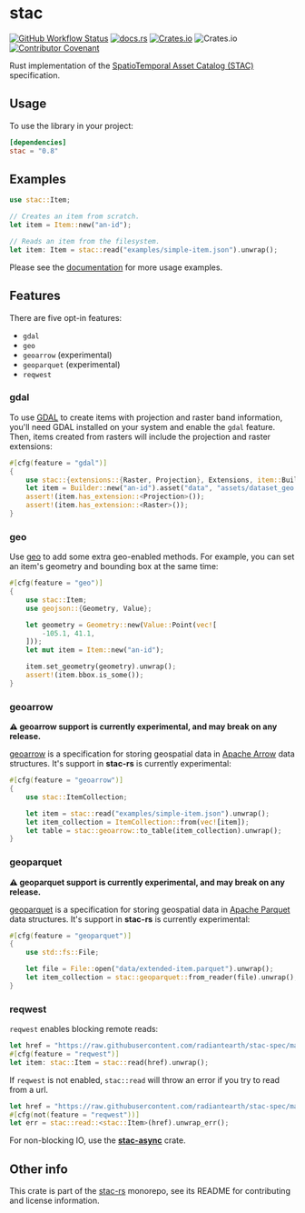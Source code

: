 # stac

[![GitHub Workflow Status](https://img.shields.io/github/actions/workflow/status/stac-utils/stac-rs/ci.yml?branch=main&style=for-the-badge)](https://github.com/stac-utils/stac-rs/actions/workflows/ci.yml)
[![docs.rs](https://img.shields.io/docsrs/stac?style=for-the-badge)](https://docs.rs/stac/latest/stac/)
[![Crates.io](https://img.shields.io/crates/v/stac?style=for-the-badge)](https://crates.io/crates/stac)
![Crates.io](https://img.shields.io/crates/l/stac?style=for-the-badge)
[![Contributor Covenant](https://img.shields.io/badge/Contributor%20Covenant-2.1-4baaaa.svg?style=for-the-badge)](./CODE_OF_CONDUCT)

Rust implementation of the [SpatioTemporal Asset Catalog (STAC)](https://stacspec.org/) specification.

## Usage

To use the library in your project:

```toml
[dependencies]
stac = "0.8"
```

## Examples

```rust
use stac::Item;

// Creates an item from scratch.
let item = Item::new("an-id");

// Reads an item from the filesystem.
let item: Item = stac::read("examples/simple-item.json").unwrap();
```

Please see the [documentation](https://docs.rs/stac) for more usage examples.

## Features

There are five opt-in features:

- `gdal`
- `geo`
- `geoarrow` (experimental)
- `geoparquet` (experimental)
- `reqwest`

### gdal

To use [GDAL](https://gdal.org) to create items with projection and raster band information, you'll need GDAL installed on your system and enable the `gdal` feature.
Then, items created from rasters will include the projection and raster extensions:

```rust
#[cfg(feature = "gdal")]
{
    use stac::{extensions::{Raster, Projection}, Extensions, item::Builder};
    let item = Builder::new("an-id").asset("data", "assets/dataset_geo.tif").into_item().unwrap();
    assert!(item.has_extension::<Projection>());
    assert!(item.has_extension::<Raster>());
}
```

### geo

Use [geo](https://docs.rs/geo) to add some extra geo-enabled methods.
For example, you can set an item's geometry and bounding box at the same time:

```rust
#[cfg(feature = "geo")]
{
    use stac::Item;
    use geojson::{Geometry, Value};

    let geometry = Geometry::new(Value::Point(vec![
        -105.1, 41.1,
    ]));
    let mut item = Item::new("an-id");

    item.set_geometry(geometry).unwrap();
    assert!(item.bbox.is_some());
}
```

### geoarrow

**⚠️ geoarrow support is currently experimental, and may break on any release.**

[geoarrow](https://geoarrow.org/) is a specification for storing geospatial data in [Apache Arrow](https://arrow.apache.org/) data structures.
It's support in **stac-rs** is currently experimental:

```rust
#[cfg(feature = "geoarrow")]
{
    use stac::ItemCollection;

    let item = stac::read("examples/simple-item.json").unwrap();
    let item_collection = ItemCollection::from(vec![item]);
    let table = stac::geoarrow::to_table(item_collection).unwrap();
}
```

### geoparquet

**⚠️ geoparquet support is currently experimental, and may break on any release.**

[geoparquet](https://geoparquet.org/) is a specification for storing geospatial data in [Apache Parquet](https://parquet.apache.org/) data structures.
It's support in **stac-rs** is currently experimental:

```rust
#[cfg(feature = "geoparquet")]
{
    use std::fs::File;

    let file = File::open("data/extended-item.parquet").unwrap();
    let item_collection = stac::geoparquet::from_reader(file).unwrap();
}
```

### reqwest

`reqwest` enables blocking remote reads:

```rust
let href = "https://raw.githubusercontent.com/radiantearth/stac-spec/master/examples/simple-item.json";
#[cfg(feature = "reqwest")]
let item: stac::Item = stac::read(href).unwrap();
```

If `reqwest` is not enabled, `stac::read` will throw an error if you try to read from a url.

```rust
let href = "https://raw.githubusercontent.com/radiantearth/stac-spec/master/examples/simple-item.json";
#[cfg(not(feature = "reqwest"))]
let err = stac::read::<stac::Item>(href).unwrap_err();
```

For non-blocking IO, use the [**stac-async**](https://crates.io/crates/stac-async) crate.

## Other info

This crate is part of the [stac-rs](https://github.com/stac-utils/stac-rs) monorepo, see its README for contributing and license information.
